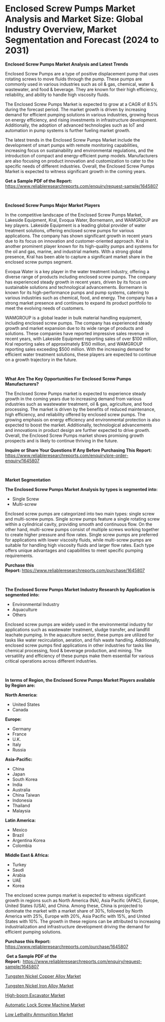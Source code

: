 <p><h1>Enclosed Screw Pumps Market Analysis and Market Size: Global Industry Overview, Market Segmentation and Forecast (2024 to 2031)</h1></p><p><strong>Enclosed Screw Pumps Market Analysis and Latest Trends</strong></p>
<p><p>Enclosed Screw Pumps are a type of positive displacement pump that uses rotating screws to move fluids through the pump. These pumps are commonly used in various industries such as oil & gas, chemical, water & wastewater, and food & beverage. They are known for their high efficiency, reliability, and ability to handle high viscosity fluids.</p><p>The Enclosed Screw Pumps Market is expected to grow at a CAGR of 8.5% during the forecast period. The market growth is driven by increasing demand for efficient pumping solutions in various industries, growing focus on energy efficiency, and rising investments in infrastructure development. Additionally, the adoption of advanced technologies such as IoT and automation in pump systems is further fueling market growth.</p><p>The latest trends in the Enclosed Screw Pumps Market include the development of smart pumps with remote monitoring capabilities, increasing focus on sustainability and environmental regulations, and the introduction of compact and energy-efficient pump models. Manufacturers are also focusing on product innovation and customization to cater to the specific needs of different industries. Overall, the Enclosed Screw Pumps Market is expected to witness significant growth in the coming years.</p></p>
<p><strong>Get a Sample PDF of the Report:&nbsp;</strong> <a href="https://www.reliableresearchreports.com/enquiry/request-sample/1645807">https://www.reliableresearchreports.com/enquiry/request-sample/1645807</a></p>
<p>&nbsp;</p>
<p><strong>Enclosed Screw Pumps Major Market Players</strong></p>
<p><p>In the competitive landscape of the Enclosed Screw Pumps Market, Lakeside Equipment, Kral, Evoqua Water, Bornemann, and WAMGROUP are key players. Lakeside Equipment is a leading global provider of water treatment solutions, offering enclosed screw pumps for various applications. The company has shown significant growth in recent years due to its focus on innovation and customer-oriented approach. Kral is another prominent player known for its high-quality pumps and systems for the oil and gas, marine, and industrial markets. With a strong global presence, Kral has been able to capture a significant market share in the enclosed screw pumps segment.</p><p>Evoqua Water is a key player in the water treatment industry, offering a diverse range of products including enclosed screw pumps. The company has experienced steady growth in recent years, driven by its focus on sustainable solutions and technological advancements. Bornemann is known for its high-performance pumps and pump systems, catering to various industries such as chemical, food, and energy. The company has a strong market presence and continues to expand its product portfolio to meet the evolving needs of customers.</p><p>WAMGROUP is a global leader in bulk material handling equipment, including enclosed screw pumps. The company has experienced steady growth and market expansion due to its wide range of products and solutions. These companies have reported impressive sales revenue in recent years, with Lakeside Equipment reporting sales of over $100 million, Kral reporting sales of approximately $150 million, and WAMGROUP reporting sales exceeding $500 million. With the increasing demand for efficient water treatment solutions, these players are expected to continue on a growth trajectory in the future.</p></p>
<p>&nbsp;</p>
<p><strong>What Are The Key Opportunities For Enclosed Screw Pumps Manufacturers?</strong></p>
<p><p>The Enclosed Screw Pumps market is expected to experience steady growth in the coming years due to increasing demand from various industries such as wastewater treatment, oil & gas, agriculture, and food processing. The market is driven by the benefits of reduced maintenance, high efficiency, and reliability offered by enclosed screw pumps. The growing emphasis on energy efficiency and environmental protection is also expected to boost the market. Additionally, technological advancements and innovations in product design are further expected to drive growth. Overall, the Enclosed Screw Pumps market shows promising growth prospects and is likely to continue thriving in the future.</p></p>
<p><strong>Inquire or Share Your Questions If Any Before Purchasing This Report:</strong> <a href="https://www.reliableresearchreports.com/enquiry/pre-order-enquiry/1645807">https://www.reliableresearchreports.com/enquiry/pre-order-enquiry/1645807</a></p>
<p>&nbsp;</p>
<p><strong>Market Segmentation</strong></p>
<p><strong>The Enclosed Screw Pumps Market Analysis by types is segmented into:</strong></p>
<p><ul><li>Single Screw</li><li>Multi-screw</li></ul></p>
<p><p>Enclosed screw pumps are categorized into two main types: single screw and multi-screw pumps. Single screw pumps feature a single rotating screw within a cylindrical cavity, providing smooth and continuous flow. On the other hand, multi-screw pumps consist of multiple screws working together to create higher pressure and flow rates. Single screw pumps are preferred for applications with lower viscosity fluids, while multi-screw pumps are suitable for handling high viscosity fluids and larger flow rates. Each type offers unique advantages and capabilities to meet specific pumping requirements.</p></p>
<p><strong>Purchase this Report:&nbsp;</strong><a href="https://www.reliableresearchreports.com/purchase/1645807">https://www.reliableresearchreports.com/purchase/1645807</a></p>
<p>&nbsp;</p>
<p><strong>The Enclosed Screw Pumps Market Industry Research by Application is segmented into:</strong></p>
<p><ul><li>Environmental Industry</li><li>Aquaculture</li><li>Others</li></ul></p>
<p><p>Enclosed screw pumps are widely used in the environmental industry for applications such as wastewater treatment, sludge transfer, and landfill leachate pumping. In the aquaculture sector, these pumps are utilized for tasks like water recirculation, aeration, and fish waste handling. Additionally, enclosed screw pumps find applications in other industries for tasks like chemical processing, food & beverage production, and mining. The versatility and efficiency of these pumps make them essential for various critical operations across different industries.</p></p>
<p>&nbsp;</p>
<p><strong>In terms of Region, the Enclosed Screw Pumps Market Players available by Region are:</strong></p>
<p>
    <p> <strong> North America: </strong>
        <ul>
            <li>United States</li>
            <li>Canada</li>
        </ul>
        </p> 
    <p> <strong> Europe: </strong>
        <ul>
            <li>Germany</li>
            <li>France</li>
            <li>U.K.</li>
            <li>Italy</li>
            <li>Russia</li>
        </ul>
        </p> 
    <p> <strong> Asia-Pacific: </strong>
        <ul>
            <li>China</li>
            <li>Japan</li>
            <li>South Korea</li>
            <li>India</li>
            <li>Australia</li>
            <li>China Taiwan</li>
            <li>Indonesia</li>
            <li>Thailand</li>
            <li>Malaysia</li>
        </ul>
        </p> 
    <p> <strong> Latin America: </strong>
        <ul>
            <li>Mexico</li>
            <li>Brazil</li>
            <li>Argentina Korea</li>
            <li>Colombia</li>
        </ul>
        </p> 
    <p> <strong> Middle East & Africa: </strong>
        <ul>
            <li>Turkey</li>
            <li>Saudi</li>
            <li>Arabia</li>
            <li>UAE</li>
            <li>Korea</li>
        </ul>
    </p>
    </p>
<p><p>The enclosed screw pumps market is expected to witness significant growth in regions such as North America (NA), Asia Pacific (APAC), Europe, United States (USA), and China. Among these, China is projected to dominate the market with a market share of 30%, followed by North America with 25%, Europe with 20%, Asia Pacific with 15%, and United States with 10%. The growth in these regions can be attributed to increasing industrialization and infrastructure development driving the demand for efficient pumping solutions.</p></p>
<p><strong>Purchase this Report: </strong><a href="https://www.reliableresearchreports.com/purchase/1645807">https://www.reliableresearchreports.com/purchase/1645807</a></p>
<p>&nbsp;<strong>Get a Sample PDF of the Report:&nbsp;&nbsp;</strong><a href="https://www.reliableresearchreports.com/enquiry/request-sample/1645807">https://www.reliableresearchreports.com/enquiry/request-sample/1645807</a></p>
<p><strong></strong></p>
<p><p><a href="https://view.publitas.com/reportprime-1/tungsten-nickel-copper-alloy-market-challenges-opportunities-and-growth-drivers-and-major-market-players-forecasted-for-period-from-2024-2031/">Tungsten Nickel Copper Alloy Market</a></p><p><a href="https://view.publitas.com/reportprime-1/tungsten-nickel-iron-alloy-market-provides-detailed-segmentation-of-this-market-based-on-type-application-and-region-and-forecast-for-the-period-from-2024-2031/">Tungsten Nickel Iron Alloy Market</a></p><p><a href="https://butternut-bug-553.notion.site/High-boom-Excavator-Market-Research-Report-Forecasted-for-Period-from-2024-2031-by-Market-Type-M-0c7b019b5ecd45418bf44675e4cd7b31">High-boom Excavator Market</a></p><p><a href="https://mire-aunt-385.notion.site/Automatic-Lock-Screw-Machine-Market-Challenges-Opportunities-and-Growth-Drivers-and-Major-Market--8734bc61c3e04d5cb523c51a607fba88">Automatic Lock Screw Machine Market</a></p><p><a href="https://invited-way-688.notion.site/Low-Lethality-Ammunition-Market-Research-Report-Reveals-The-Latest-Trends-And-Opportunities-of-this--d0a09109c5f745daa559b8594e30a749">Low Lethality Ammunition Market</a></p></p>